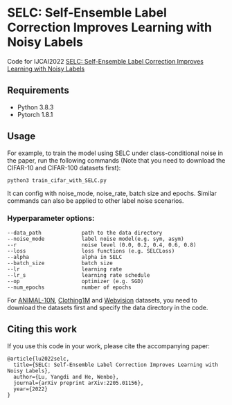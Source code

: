 # SELC: Self-Ensemble Label Correction Improves Learning with Noisy Labels
Code for IJCAI2022 [SELC: Self-Ensemble Label Correction Improves Learning with Noisy Labels](https://arxiv.org/pdf/2205.01156.pdf)

## Requirements
- Python 3.8.3
- Pytorch 1.8.1 


## Usage
For example, to train the model using SELC under class-conditional noise in the paper, run the following commands (Note that you need to download the CIFAR-10 and CIFAR-100 datasets first):
```train
python3 train_cifar_with_SELC.py
```
It can config with noise_mode, noise_rate, batch size and epochs. Similar commands can also be applied to other label noise scenarios.
### Hyperparameter options:
```
--data_path             path to the data directory
--noise_mode            label noise model(e.g. sym, asym)
--r                     noise level (0.0, 0.2, 0.4, 0.6, 0.8)
--loss                  loss functions (e.g. SELCLoss)
--alpha                 alpha in SELC
--batch_size            batch size
--lr                    learning rate
--lr_s                  learning rate schedule
--op                    optimizer (e.g. SGD)          
--num_epochs            number of epochs
```
For [ANIMAL-10N](https://dm.kaist.ac.kr/datasets/animal-10n/), [Clothing1M](https://github.com/Cysu/noisy_label) and [Webvision](https://data.vision.ee.ethz.ch/cvl/webvision/dataset2017.html) datasets, you need to download the datasets first and specify the data directory in the code. 

## Citing this work
If you use this code in your work, please cite the accompanying paper:
```
@article{lu2022selc,
  title={SELC: Self-Ensemble Label Correction Improves Learning with Noisy Labels},
  author={Lu, Yangdi and He, Wenbo},
  journal={arXiv preprint arXiv:2205.01156},
  year={2022}
}
```
